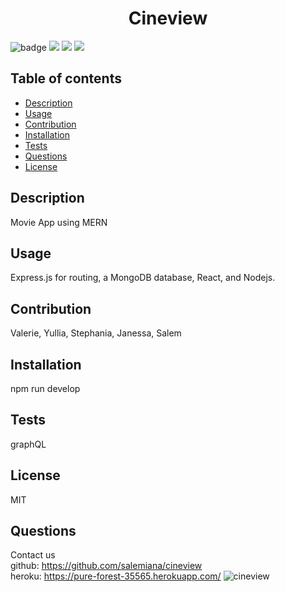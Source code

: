<h1 align="center">Cineview</h1>

![badge](https://img.shields.io/badge/license-MIT-brightgreen)
![](https://img.shields.io/badge/Database-MongoDB-yellow?style=flat-square&logo=mongoDB)
![](https://img.shields.io/badge/npm%20package-express-orange?style=flat-square&logo=npm) 
![](https://img.shields.io/badge/npm%20package-mongoose-cyan?style=flat-square&logo=npm) 

## Table of contents
- [Description](#description)
- [Usage](#usage)
- [Contribution](#contribution)
- [Installation](#installation)
- [Tests](#tests)
- [Questions](#questions)
- [License](#license)
    
    
## Description
Movie App using MERN

## Usage
Express.js for routing, a MongoDB database, React, and Nodejs.

## Contribution
Valerie, Yullia, Stephania, Janessa, Salem

## Installation
npm run develop

## Tests
graphQL

## License
MIT


## Questions
Contact us<br />
github: https://github.com/salemiana/cineview<br />
heroku: https://pure-forest-35565.herokuapp.com/
![cineview](https://user-images.githubusercontent.com/101297588/186561970-0b778a00-d3df-4084-bd36-e4a7b2f78ec3.png)
